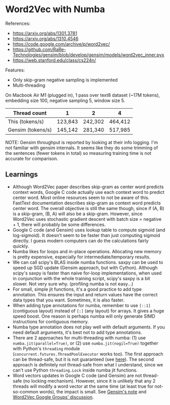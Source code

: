 # Word2Vec with Numba

References:

- https://arxiv.org/abs/1301.3781
- https://arxiv.org/abs/1310.4546
- https://code.google.com/archive/p/word2vec/
- https://github.com/RaRe-Technologies/gensim/blob/develop/gensim/models/word2vec_inner.pyx
- https://web.stanford.edu/class/cs224n/

Features:

- Only skip-gram negative sampling is implemented
- Multi-threading

On Macbook Air M1 (plugged in), 1 pass over text8 dataset (~17M tokens), embedding size 100, negative sampling 5, window size 5.

Thread count | 1 | 2 | 4
-------------|---|---|---
This (tokens/s) | 123,843 | 242,302 | 464,412
Gensim (tokens/s) | 145,142 | 281,340 | 517,985

NOTE: Gensim throughput is reported by looking at their info logging. I'm not familiar with gensim internals. It seems like they do some trimming of the sentences (fewer tokens in total) so measuring training time is not accurate for comparison.

## Learnings

- Although Word2Vec paper describes skip-gram as center word predicts context words, Google C code actually use each context word to predict center word. Most online resources seem to not be aware of this. FastText documentation describes skip-gram as context word predicts center word. The overall objective is still the same though, since if (A, B) is a skip-gram, (B, A) will also be a skip-gram. However, since Word2Vec uses stochastic gradient descent with batch size = negative + 1, there will probably be some differences.
- Google C code (and Gensim) uses lookup table to compute sigmoid (and log-sigmoid). It doesn't seem to be faster than just computing sigmoid directly. I guess modern computers can do the calculations fairly quickly.
- Numba likes for loops and in-place operations. Allocating new memory is pretty expensive, especially for intermediate/temporary results.
- We can call scipy's BLAS inside numba functions. saxpy can be used to speed up SGD update (Gensim approach, but with Cython). Although scipy's saxpy is faster than naive for-loop implementations, when used in conjunction with the whole training script, scipy's saxpy is a bit slower. Not very sure why. (profiling numba is not easy...)
- For small, simple jit functions, it's a good practice to add type annotation. This ensures the input and return values have the correct data types that you want. Sometimes, it is also faster.
- When adding type annotations for numba, remember to use `[::1]` (contiguous layout) instead of `[:]` (any layout) for arrays. It gives a huge speed boost. One reason is perhaps numba will only generate SIMD instructions for contiguous memory.
- Numba type annotation does not play well with default arguments. If you need default arguments, it's best not to add type annotations.
- There are 2 approaches for multi-threading with numba: (1) use `numba.jit(parallel=True)`, or (2) use `numba.jit(nogil=True)` together with Python's `threading` module (`concurrent.futures.ThreadPoolExecutor` works too). The first approach can be thread-safe, but it is not guaranteed (see [here](https://numba.pydata.org/numba-doc/latest/user/parallel.html)). The second approach is definitely not thread-safe from what I understand, since we can't use Python `threading.Lock` inside numba jit functions.
- Word vectors updates in Google C code (and Gensim) are not thread-safe (no locking mechanism). However, since it is unlikely that any 2 threads will modify a word vector at the same time (at least true for not-so-common words), the impact is small. See [Gensim's note](https://rare-technologies.com/parallelizing-word2vec-in-python/) and [Word2Vec Google Groups' discussion](https://groups.google.com/g/word2vec-toolkit/c/NLvYXU99cAM/m/rryQhcaxKSQJ).
